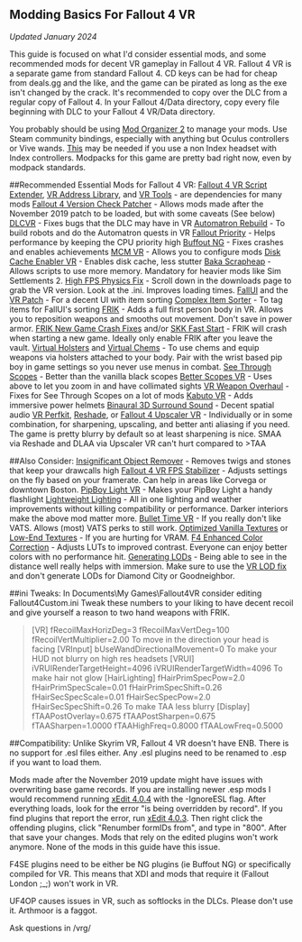 ## Modding Basics For Fallout 4 VR
*Updated January 2024*

This guide is focused on what I'd consider essential mods, and some recommended mods for decent VR gameplay in Fallout 4 VR. Fallout 4 VR is a separate game from standard Fallout 4. CD keys can be had for cheap from deals.gg and the like, and the game can be pirated as long as the exe isn't changed by the crack. 
It's recommended to copy over the DLC from a regular copy of Fallout 4. In your Fallout 4/Data directory, copy every file beginning with DLC to your Fallout 4 VR/Data directory. 

You probably should be using [Mod Organizer 2](https://github.com/ModOrganizer2/modorganizer/releases) to manage your mods. Use Steam community bindings, especially with anything but Oculus controllers or Vive wands. [This](https://www.nexusmods.com/fallout4/mods/41931) may be needed if you use a non Index headset with Index controllers. Modpacks for this game are pretty bad right now, even by modpack standards.

##Recommended Essential Mods for Fallout 4 VR:
[Fallout 4 VR Script Extender](https://www.nexusmods.com/fallout4/mods/42159), [VR Address Library](https://www.nexusmods.com/fallout4/mods/64879), and [VR Tools](https://www.nexusmods.com/fallout4/mods/45167) - are dependencies for many mods
[Fallout 4 Version Check Patcher](https://www.nexusmods.com/fallout4/mods/42497) - Allows mods made after the November 2019 patch to be loaded, but with some caveats (See below)
[DLCVR](https://www.nexusmods.com/fallout4/mods/28842) - Fixes bugs that the DLC may have in VR
[Automatron Rebuild](https://www.nexusmods.com/fallout4/mods/34741) - To build robots and do the Automatron quests in VR
[Fallout Priority](https://www.nexusmods.com/fallout4/mods/52515) - Helps performance by keeping the CPU priority high
[Buffout NG](https://www.nexusmods.com/fallout4/mods/64880) - Fixes crashes and enables achievements
[MCM VR](https://cdn.discordapp.com/attachments/354663002433388545/876390467351232532/MCM_VR.zip) - Allows you to configure mods
[Disk Cache Enabler VR](https://www.nexusmods.com/fallout4/mods/75037) - Enables disk cache, less stutter
[Baka Scrapheap](https://www.nexusmods.com/fallout4/mods/46340) - Allows scripts to use more memory. Mandatory for heavier mods like Sim Settlements 2.
[High FPS Physics Fix](https://www.nexusmods.com/fallout4/mods/44798) - Scroll down in the downloads page to grab the VR version. Look at the .ini. Improves loading times.
[FallUI](https://www.nexusmods.com/fallout4/mods/48758) and the [VR Patch](https://www.nexusmods.com/fallout4/mods/51556) - For a decent UI with item sorting
[Complex Item Sorter](https://www.nexusmods.com/fallout4/mods/48826) - To tag items for FallUI's sorting
[FRIK](https://www.nexusmods.com/fallout4/mods/53464) - Adds a full first person body in VR. Allows you to reposition weapons and smooths out movement. Don't save in power armor.
[FRIK New Game Crash Fixes](https://www.nexusmods.com/fallout4/mods/71840) and/or [SKK Fast Start](https://www.nexusmods.com/fallout4/mods/29227) - FRIK will crash when starting a new game. Ideally only enable FRIK after you leave the vault. 
[Virtual Holsters](https://www.nexusmods.com/fallout4/mods/51224/) and [Virtual Chems](https://www.nexusmods.com/fallout4/mods/53625) - To use chems and equip weapons via holsters attached to your body. Pair with the wrist based pip boy in game settings so you never use menus in combat.
[See Through Scopes](https://www.nexusmods.com/fallout4/mods/9476) - Better than the vanilla black scopes
[Better Scopes VR](https://www.nexusmods.com/fallout4/mods/61214) - Uses above to let you zoom in and have collimated sights
[VR Weapon Overhaul](https://www.nexusmods.com/fallout4/mods/64610) - Fixes for See Through Scopes on a lot of mods
[Kabuto VR](https://www.nexusmods.com/fallout4/mods/35909) - Adds immersive power helmets
[Binaural 3D Surround Sound](https://www.nexusmods.com/fallout4/mods/39692/) - Decent spatial audio
[VR Perfkit](https://github.com/fholger/vrperfkit), [Reshade](https://www.nexusmods.com/skyrimspecialedition/mods/46999), or [Fallout 4 Upscaler VR](https://www.nexusmods.com/fallout4/mods/73715) - Individually or in some combination, for sharpening, upscaling, and better anti aliasing if you need. The game is pretty blurry by default so at least sharpening is nice. SMAA via Reshade and DLAA via Upscaler VR can't hurt compared to \>TAA

##Also Consider:
[Insignificant Object Remover](https://www.nexusmods.com/fallout4/mods/9835) - Removes twigs and stones that keep your drawcalls high
[Fallout 4 VR FPS Stabilizer](https://www.nexusmods.com/fallout4/mods/65961) - Adjusts settings on the fly based on your framerate. Can help in areas like Corvega or downtown Boston.
[PipBoy Light VR](https://www.nexusmods.com/fallout4/mods/29245) - Makes your PipBoy Light a handy flashlight
[Lightweight Lighting](https://www.nexusmods.com/fallout4/mods/57680) - All in one lighting and weather improvements without killing compatibility or performance. Darker interiors make the above mod matter more.
[Bullet Time VR](https://www.nexusmods.com/fallout4/mods/72502) - If you really don't like VATS. Allows (most) VATS perks to still work.
[Optimized Vanilla Textures](https://www.nexusmods.com/fallout4/mods/1204) or [Low-End Textures](https://www.nexusmods.com/fallout4/mods/68112/) - If you are hurting for VRAM.
[F4 Enhanced Color Correction](https://www.nexusmods.com/fallout4/mods/5060) - Adjusts LUTs to improved contrast. Everyone can enjoy better colors with no performance hit.
[Generating LODs](https://www.nexusmods.com/fallout4/articles/4162) - Being able to see in the distance well really helps with immersion. Make sure to use the [VR LOD fix](https://www.nexusmods.com/fallout4/mods/42870) and don't generate LODs for Diamond City or Goodneighbor.

##ini Tweaks:
In Documents\My Games\Fallout4VR consider editing Fallout4Custom.ini
Tweak these numbers to your liking to have decent recoil and give yourself a reason to two hand weapons with FRIK.
>\[VR\]
>fRecoilMaxHorizDeg=3
>fRecoilMaxVertDeg=100
>fRecoilVertMultiplier=2.00
To move in the direction your head is facing
>\[VRInput\]
>bUseWandDirectionalMovement=0
To make your HUD not blurry on high res headsets
>\[VRUI\]
>iVRUIRenderTargetHeight=4096
>iVRUIRenderTargetWidth=4096
To make hair not glow
>\[HairLighting\]
>fHairPrimSpecPow=2.0
>fHairPrimSpecScale=0.01
>fHairPrimSpecShift=0.26
>fHairSecSpecScale=0.01
>fHairSecSpecPow=2.0
>fHairSecSpecShift=0.26
To make TAA less blurry
>\[Display\]
>fTAAPostOverlay=0.675
>fTAAPostSharpen=0.675
>fTAASharpen=1.0000
>fTAAHighFreq=0.8000
>fTAALowFreq=0.5000

##Compatibility:
Unlike Skyrim VR, Fallout 4 VR doesn't have ENB. There is no support for .esl files either. Any .esl plugins need to be renamed to .esp if you want to load them.
 
Mods made after the November 2019 update might have issues with overwriting base game records. If you are installing newer .esp mods I would recommend running [xEdit 4.0.4](https://github.com/TES5Edit/TES5Edit/releases/tag/xedit-4.0.4) with the -IgnoreESL flag. After everything loads, look for the error "is being overridden by record". If you find plugins that report the error, run [xEdit 4.0.3](https://github.com/TES5Edit/TES5Edit/releases/tag/xedit-4.0.3). Then right click the offending plugins, click "Renumber formIDs from", and type in "800". After that save your changes. Mods that rely on the edited plugins won't work anymore. None of the mods in this guide have this issue.

F4SE plugins need to be either be NG plugins (ie Buffout NG) or specifically compiled for VR. This means that XDI and mods that require it (Fallout London ;_;) won't work in VR. 

UF4OP causes issues in VR, such as softlocks in the DLCs. Please don't use it. Arthmoor is a faggot. 

Ask questions in /vrg/